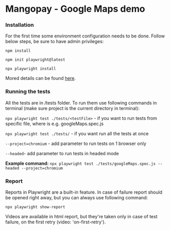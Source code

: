 # Mangopay - Google Maps demo

### Installation

For the first time some environment configuration needs to be done. Follow below steps, be sure to have admin privileges:

`npm install`

`npm init playwright@latest` 

`npx playwright install`

Mored details can be found [here](https://playwright.dev/docs/intro).

### Running the tests

All the tests are in /tests folder. To run them use following commands in terminal (make sure project is
the current directory in terminal):

`npx playwright test ./tests/<testFile>` - if you want to run tests from specific file, where <testFile> is e.g. googleMaps.spec.js

`npx playwright test ./tests/` - if you want run all the tests at once

`--project=chromium` - add parameter to run tests on 1 browser only

`--headed`- add parameter to run tests in headed mode

**Example command:** `npx playwright test ./tests/googleMaps.spec.js --headed --project=chromium`

### Report

Reports in Playwright are a built-in feature. In case of failure report should be opened right away, but you can always use following command:

`npx playwright show-report`

Videos are available in html report, but they're taken only in case of test failure, on the first retry (video: 'on-first-retry').
